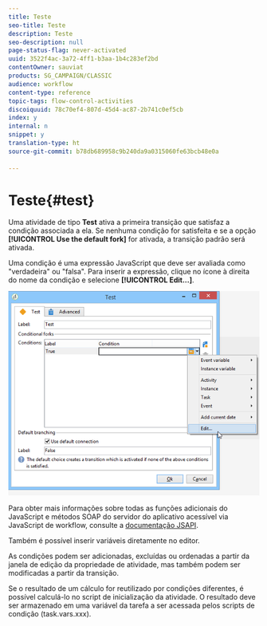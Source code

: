 ```yaml
---
title: Teste
seo-title: Teste
description: Teste
seo-description: null
page-status-flag: never-activated
uuid: 3522f4ac-3a72-4ff1-b3aa-1b4c283ef2bd
contentOwner: sauviat
products: SG_CAMPAIGN/CLASSIC
audience: workflow
content-type: reference
topic-tags: flow-control-activities
discoiquuid: 78c70ef4-807d-45d4-ac87-2b741c0ef5cb
index: y
internal: n
snippet: y
translation-type: ht
source-git-commit: b78db689958c9b240da9a0315060fe63bcb48e0a

---
```



# Teste{#test}

Uma atividade de tipo **Test** ativa a primeira transição que satisfaz a condição associada a ela. Se nenhuma condição for satisfeita e se a opção **[!UICONTROL Use the default fork]** for ativada, a transição padrão será ativada.

Uma condição é uma expressão JavaScript que deve ser avaliada como &quot;verdadeira&quot; ou &quot;falsa&quot;. Para inserir a expressão, clique no ícone à direita do nome da condição e selecione **[!UICONTROL Edit...]**.

![](assets/edit_test.png)

Para obter mais informações sobre todas as funções adicionais do JavaScript e métodos SOAP do servidor do aplicativo acessível via JavaScript de workflow, consulte a [documentação JSAPI](https://docs.adobe.com/content/help/br/campaign-classic/technicalresources/api/index.html).

Também é possível inserir variáveis diretamente no editor.

As condições podem ser adicionadas, excluídas ou ordenadas a partir da janela de edição da propriedade de atividade, mas também podem ser modificadas a partir da transição.

Se o resultado de um cálculo for reutilizado por condições diferentes, é possível calculá-lo no script de inicialização da atividade. O resultado deve ser armazenado em uma variável da tarefa a ser acessada pelos scripts de condição (task.vars.xxx).

